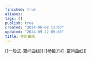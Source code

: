 ```yaml
---
finished: true
aliases: 
tags: []
publish: true
created: "2024-06-08 11:03"
updated: "2024-09-22 09:33"
title: 空间曲线
---
```


[[一般式-空间曲线]]
[[参数方程-空间曲线]]
